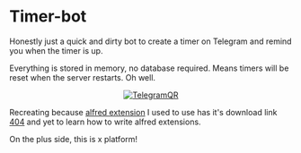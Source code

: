 # Timer-bot

Honestly just a quick and dirty bot to create a timer on Telegram and remind you when the timer is up.

Everything is stored in memory, no database required. Means timers will be reset when the server restarts. Oh well.

<div align="center">
<a href="http://go.francisyzy.com/t-me-timer-bbot">
<img src="https://user-images.githubusercontent.com/24467184/155848963-a762bbc4-2049-4891-8510-fa92bb95cd8d.png" alt="TelegramQR">
</a>
</div>

Recreating because [alfred extension](https://www.alfredforum.com/topic/1336-simple-timer/) I used to use has it's download link [404](https://http.cat/404) and yet to learn how to write alfred extensions.

On the plus side, this is x platform!
